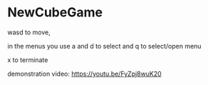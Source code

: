 # NewCubeGame
wasd to move,

in the menus you use a and d to select and q to select/open menu

x to terminate

demonstration video: https://youtu.be/FyZpj8wuK20
